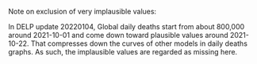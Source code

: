 Note on exclusion of very implausible values:

In DELP update 20220104, Global daily deaths start from about 800,000 around 2021-10-01 and come down toward plausible values around 2021-10-22. That compresses down the curves of other models in daily deaths graphs. As such, the implausible values are regarded as missing here. 
